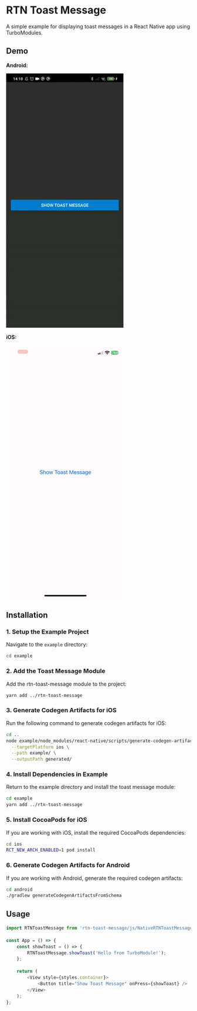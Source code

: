 # RTN Toast Message

A simple example for displaying toast messages in a React Native app using TurboModules.

## Demo

**Android:**

<img src="assets/android_example.gif"/>

**iOS:**

<img src="assets/ios_example.gif"/>

## Installation

### 1. Setup the Example Project

Navigate to the `example` directory:

```sh
cd example
```

### 2. Add the Toast Message Module

Add the rtn-toast-message module to the project:

```sh
yarn add ../rtn-toast-message
```
### 3. Generate Codegen Artifacts for iOS

Run the following command to generate codegen artifacts for iOS:

```sh
cd ..
node example/node_modules/react-native/scripts/generate-codegen-artifacts.js \
  --targetPlatform ios \
  --path example/ \
  --outputPath generated/
```

### 4. Install Dependencies in Example

Return to the example directory and install the toast message module:

```sh
cd example
yarn add ../rtn-toast-message
```

### 5. Install CocoaPods for iOS

If you are working with iOS, install the required CocoaPods dependencies:

```sh
cd ios
RCT_NEW_ARCH_ENABLED=1 pod install
```
### 6. Generate Codegen Artifacts for Android

If you are working with Android, generate the required codegen artifacts:

```sh
cd android
./gradlew generateCodegenArtifactsFromSchema
```

## Usage

```js
import RTNToastMessage from 'rtn-toast-message/js/NativeRTNToastMessage';

const App = () => {
    const showToast = () => {
        RTNToastMessage.showToast('Hello from TurboModule!');
    };

    return (
        <View style={styles.container}>
            <Button title="Show Toast Message" onPress={showToast} />
        </View>
    );
};
```
